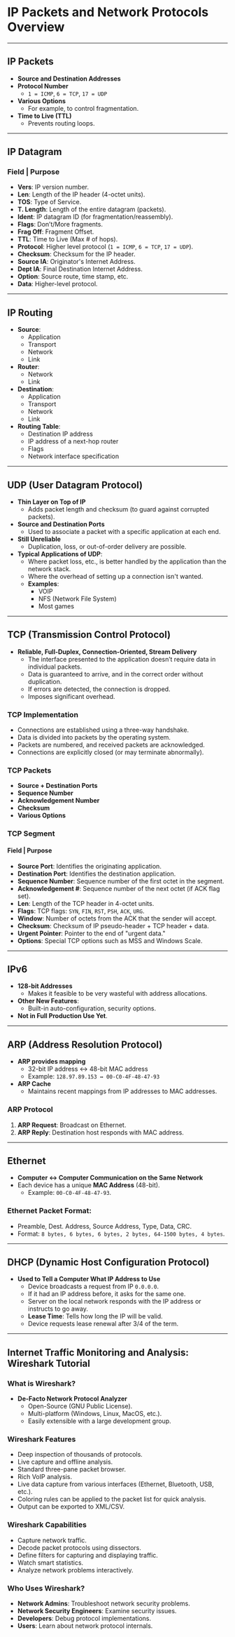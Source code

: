 # **IP Packets and Network Protocols Overview**

---

## **IP Packets**
- **Source and Destination Addresses**  
- **Protocol Number**  
  - `1 = ICMP`, `6 = TCP`, `17 = UDP`
- **Various Options**  
  - For example, to control fragmentation.
- **Time to Live (TTL)**  
  - Prevents routing loops.

---

## **IP Datagram**
### Field | Purpose
- **Vers**: IP version number.
- **Len**: Length of the IP header (4-octet units).
- **TOS**: Type of Service.
- **T. Length**: Length of the entire datagram (packets).
- **Ident**: IP datagram ID (for fragmentation/reassembly).
- **Flags**: Don’t/More fragments.
- **Frag Off**: Fragment Offset.
- **TTL**: Time to Live (Max # of hops).
- **Protocol**: Higher level protocol (`1 = ICMP`, `6 = TCP`, `17 = UDP`).
- **Checksum**: Checksum for the IP header.
- **Source IA**: Originator's Internet Address.
- **Dept IA**: Final Destination Internet Address.
- **Option**: Source route, time stamp, etc.
- **Data**: Higher-level protocol.

---

## **IP Routing**
- **Source**:
  - Application  
  - Transport  
  - Network  
  - Link
- **Router**:
  - Network  
  - Link
- **Destination**:
  - Application  
  - Transport  
  - Network  
  - Link
- **Routing Table**:
  - Destination IP address
  - IP address of a next-hop router
  - Flags
  - Network interface specification

---

## **UDP (User Datagram Protocol)**
- **Thin Layer on Top of IP**
  - Adds packet length and checksum (to guard against corrupted packets).
- **Source and Destination Ports**  
  - Used to associate a packet with a specific application at each end.
- **Still Unreliable**  
  - Duplication, loss, or out-of-order delivery are possible.
- **Typical Applications of UDP**:
  - Where packet loss, etc., is better handled by the application than the network stack.
  - Where the overhead of setting up a connection isn't wanted.
  - **Examples**:  
    - VOIP  
    - NFS (Network File System)  
    - Most games

---

## **TCP (Transmission Control Protocol)**
- **Reliable, Full-Duplex, Connection-Oriented, Stream Delivery**  
  - The interface presented to the application doesn’t require data in individual packets.
  - Data is guaranteed to arrive, and in the correct order without duplication.
  - If errors are detected, the connection is dropped.
  - Imposes significant overhead.
  
### **TCP Implementation**
- Connections are established using a three-way handshake.
- Data is divided into packets by the operating system.
- Packets are numbered, and received packets are acknowledged.
- Connections are explicitly closed (or may terminate abnormally).

### **TCP Packets**
- **Source + Destination Ports**
- **Sequence Number**
- **Acknowledgement Number**
- **Checksum**
- **Various Options**

### **TCP Segment**
#### Field | Purpose
- **Source Port**: Identifies the originating application.
- **Destination Port**: Identifies the destination application.
- **Sequence Number**: Sequence number of the first octet in the segment.
- **Acknowledgement #**: Sequence number of the next octet (if ACK flag set).
- **Len**: Length of the TCP header in 4-octet units.
- **Flags**: TCP flags: `SYN`, `FIN`, `RST`, `PSH`, `ACK`, `URG`.
- **Window**: Number of octets from the ACK that the sender will accept.
- **Checksum**: Checksum of IP pseudo-header + TCP header + data.
- **Urgent Pointer**: Pointer to the end of "urgent data."
- **Options**: Special TCP options such as MSS and Windows Scale.

---

## **IPv6**
- **128-bit Addresses**
  - Makes it feasible to be very wasteful with address allocations.
- **Other New Features**:
  - Built-in auto-configuration, security options.
- **Not in Full Production Use Yet**.

---

## **ARP (Address Resolution Protocol)**
- **ARP provides mapping**  
  - 32-bit IP address ↔ 48-bit MAC address  
  - Example: `128.97.89.153 ↔ 00-C0-4F-48-47-93`
- **ARP Cache**  
  - Maintains recent mappings from IP addresses to MAC addresses.

### **ARP Protocol**
1. **ARP Request**: Broadcast on Ethernet.
2. **ARP Reply**: Destination host responds with MAC address.

---

## **Ethernet**
- **Computer ↔ Computer Communication on the Same Network**
- Each device has a unique **MAC Address** (48-bit).  
  - Example: `00-C0-4F-48-47-93`.
  
### **Ethernet Packet Format**:
- Preamble, Dest. Address, Source Address, Type, Data, CRC.
- Format: `8 bytes, 6 bytes, 6 bytes, 2 bytes, 64-1500 bytes, 4 bytes`.

---

## **DHCP (Dynamic Host Configuration Protocol)**
- **Used to Tell a Computer What IP Address to Use**
  - Device broadcasts a request from IP `0.0.0.0`.
  - If it had an IP address before, it asks for the same one.
  - Server on the local network responds with the IP address or instructs to go away.
  - **Lease Time**: Tells how long the IP will be valid.
  - Device requests lease renewal after 3/4 of the term.

---

## **Internet Traffic Monitoring and Analysis: Wireshark Tutorial**

### **What is Wireshark?**
- **De-Facto Network Protocol Analyzer**
  - Open-Source (GNU Public License).
  - Multi-platform (Windows, Linux, MacOS, etc.).
  - Easily extensible with a large development group.

### **Wireshark Features**
- Deep inspection of thousands of protocols.
- Live capture and offline analysis.
- Standard three-pane packet browser.
- Rich VoIP analysis.
- Live data capture from various interfaces (Ethernet, Bluetooth, USB, etc.).
- Coloring rules can be applied to the packet list for quick analysis.
- Output can be exported to XML/CSV.

### **Wireshark Capabilities**
- Capture network traffic.
- Decode packet protocols using dissectors.
- Define filters for capturing and displaying traffic.
- Watch smart statistics.
- Analyze network problems interactively.

### **Who Uses Wireshark?**
- **Network Admins**: Troubleshoot network security problems.
- **Network Security Engineers**: Examine security issues.
- **Developers**: Debug protocol implementations.
- **Users**: Learn about network protocol internals.

